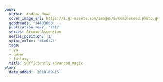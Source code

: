 ```yaml
---
book:
  author: Andrew Rowe
  cover_image_url: https://i.gr-assets.com/images/S/compressed.photo.goodreads.com/books/1488182235l/34403860._SY475_.jpg
  goodreads: '34403860'
  publication_year: '2017'
  series: Arcane Ascension
  series_position: '1'
  spine_color: '#5e6470'
  tags:
  - ya
  - queer
  - fantasy
  title: Sufficiently Advanced Magic
plan:
  date_added: '2018-09-15'
---
```

